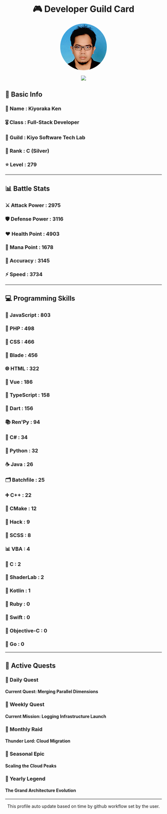 <div align="center">

# 🎮 Developer Guild Card

<!-- Replace with your profile image -->
<img src="./assets/profile.png" width="150" height="150" style="border-radius: 50%"/>

![](https://komarev.com/ghpvc/?username=Kiyoraka&style=flat)
</div>

##  📌 Basic Info
### 👤 Name : Kiyoraka Ken
### 🎖️ Class : Full-Stack Developer
### 🎪 Guild : Kiyo Software Tech Lab 
### 🥈 Rank : C (Silver)
### ⭐ Level : 279

---
## 📊 Battle Stats

### ⚔️ Attack Power  : 2975 
### 🛡️ Defense Power : 3116 
### ❤️ Health Point  : 4903 
### 🔮 Mana Point    : 1678 
### 🎯 Accuracy      : 3145 
### ⚡ Speed         : 3734

---
## 💻 Programming Skills

### 📜 JavaScript : 803
### 🐘 PHP : 498
### 🎨 CSS : 466
### 🧷 Blade : 456
### 🌐 HTML : 322
### 💚 Vue : 186
### 🔷 TypeScript : 158
### 🎯 Dart : 156
### 📚 Ren'Py : 94
### 🎯 C# : 34
### 🐍 Python : 32
### ☕ Java : 26
### 🗂️ Batchfile : 25
### ➕ C++ : 22
### 🧱 CMake : 12
### 🧬 Hack : 9
### 🎨 SCSS : 8
### 📊 VBA : 4
### 🎯 C : 2
### 📄 ShaderLab : 2
### 🔰 Kotlin : 1
### 💎 Ruby : 0
### 📱 Swift : 0
### 🍎 Objective-C : 0
### 🐹 Go : 0

---
## 📜 Active Quests

### 🌅 Daily Quest

#### Current Quest: Merging Parallel Dimensions

### 📅 Weekly Quest
#### Current Mission: Logging Infrastructure Launch

### 🌙 Monthly Raid
#### Thunder Lord: Cloud Migration

### 🌠 Seasonal Epic
#### Scaling the Cloud Peaks

### 👑 Yearly Legend
#### The Grand Architecture Evolution

---
<div align="center">
  This profile auto update based on time by github workflow set by the user.
</div>